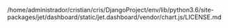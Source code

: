 /home/administrador/cristian/cris/DjangoProject/env/lib/python3.6/site-packages/jet/dashboard/static/jet.dashboard/vendor/chart.js/LICENSE.md